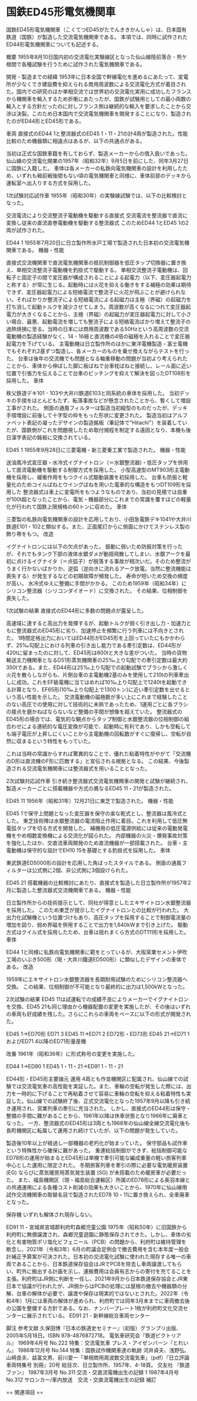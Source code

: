 # 国鉄ED45形電気機関車

国鉄ED45形電気機関車（こくてつED45がたでんききかんしゃ）は、日本国有鉄道（国鉄）が製造した交流電気機関車である。
本項では、同時に試作されたED44形電気機関車についても記述する。

概要
1955年8月10日国内初の交流電化実験線区となった仙山線陸前落合 - 熊ケ根間で各種試験を行うために試作された電気機関車である。

開発・製造までの経緯
1953年に日本全国で幹線電化を進めるにあたって、変電所が少なくでき建設費を抑えられる商用周波数による交流電化方式が着目された。国内での研究のほか単相交流では世界初の交流電化実用に成功したフランスから機関車を輸入するため折衝にあたったが、国鉄が試験用としての最小両数の輸入とする方針だったのに対しフランス側は継続的な輸入を要求したことから交渉は決裂。このため日本国内で交流電気機関車を開発することになり、製造されたのがED44形とED45形である。

車両
直接式のED44 1と整流器式のED45 1・11・21の計4両が製造された。性能比較のため機器類に相違点はあるが、以下の共通点がある。

当初は正式な国鉄車籍を有しておらず、製造メーカーからの借入扱いであった。仙山線の交流電化開業の1957年（昭和32年）9月5日を前にした、同年3月27日に国鉄に入籍した。
車体は各メーカーの私鉄向電気機関車の設計を利用したため、いずれも戦前戦後間もない頃の電気機関車と同様に、車体前部のデッキから運転室へ出入りする方式を採用した。

1次試験対応試作車
1955年（昭和30年）の実験線試験では、以下の比較検討となった。

交流電流により交流整流子電動機を駆動する直接式
交流電流を整流器で直流に変換し従来の直流直巻電動機を駆動する整流器式
このためED44 1とED45 1の2両が試作された。

ED44 1
1955年7月20日に日立製作所水戸工場で製造された日本初の交流電気機関車である。
機器・性能

直接式交流機関車で直流電気機関車の抵抗制御器を低圧タップ切換器に置き換え、単相交流整流子電動機を釣掛式で駆動する。
単相交流整流子電動機は、回転子と固定子の間で変圧器が構成されることによる起電力（以下、変圧器起電力と称する）が常に生じる。起動時には火花を抑える働きをする補極の効果は期待できず、変圧器起電力による短絡電流で整流子に火花が飛ぶことが避けられない。そればかりか整流子による短絡電流による起磁力は主極（界磁）の起磁力を打ち消して起動トルクを減少させてしまう。周波数が高くなるにつれて変圧器起電力が大きくなることから、主極（界磁）の起磁力が変圧器起電力に対して小さい場合、最悪、起動電流を増しても整流子による短絡電流ばかり増えて整流子の過熱焼損に至る。当時の日本には商用周波数である50Hzという高周波数の交流電動機の製造経験がなく、14 - 16極と直流機の4倍の磁極を入れることで変圧器起電力を下げている。
主電動機は日立製作所のほかに東洋電機製造・富士電機でもそれぞれ2基ずつ製造し、各メーカーのものを乗せ換えながらテストを行った。
台車は後年の交流機でも問題となる軸重移動の問題が当初より考えられたことから、車体から伸ばした脚に板ばねで台車枕ばねと接続し、レール面に近い位置で引張力を伝えることで台車のピッチングを抑えて解決を図ったDT108形を採用した。
車体

秩父鉄道デキ101 - 103や大井川鉄道E103と同系統の車体を採用した。
当初デッキの手摺をほとんどもたず、転落事故などが懸念されたことから、暫くして増設工事がされた。
側面の通風フィルターは製造当初縦型のものだったが、デッキ手摺増設に前後して十字型の枠をもった形状に変更された。
製造当初はアルファベット表記の凝ったデザインの製造銘板（筆記体で"Hitachi"）を装着していたが、国鉄側がこれを問題視したため取付規程を制定する遠因となり、本機も後日漢字表記の銘板に交換されている。

ED45 1
1955年9月28日に三菱電機・新三菱重工業で製造された。
機器・性能

送油風冷式変圧器・水冷式イグナイトロン（＝水銀整流器)・低圧タップを併用して直流電動機を駆動する制御方式を採用した。
小型高速型のMT903形主電動機を採用し、緩衝作用をもつクイル式駆動装置を初採用した。
台車も防振と軽量化のためコイルばねとウイングばねを用いた電車的な構造をもつDT109形を採用した
整流器式は車上に変電所をもつようなものであり、当初の見積では自重が100t超となったことから、電気・機器部分にこれまでの常識を覆すほどの軽量化が行われて国鉄上限規格の60トンに収めた。
車体

三菱製の私鉄向電気機関車の設計を応用しており、小田急電鉄デキ1041や大井川鉄道E101・102と類似する。また、正面尾灯からに側面にかけてステンレス製の飾り帯をもつ。
改造

イグナイトロンには以下の欠点があった。
振動に弱いため防振対策を行ったが、それでもタンク下部の液体水銀ダメが動揺飛散してしまい、水銀アークを最初に点けるイグナイタ（＝点弧子）が脱落する事故が相次いだ。そのため整流がうまく行かないばかりか、逆弧（逆向きに流れるアーク放電。当然に整流機能は喪失する）が発生するなどの初期故障が頻発した。
寿命が短いため交換の頻度が高い。
水冷式ゆえに整備に手間がかかる。
このため1959年（昭和34年）にシリコン整流器（シリコンダイオード）に交換された。
その結果、位相制御を喪失した。

1次試験の結果
直接式のED44形に多数の問題点が露呈した。

高速域に達すると高出力を発揮するが、起動トルクが弱く引き出し力・加速力ともに整流器式のED45形に劣り、加速停止を頻繁に行う列車には不向きとされた。
1時間定格出力においてはED44形がED45形を上回っていたにもかかわらず、25‰勾配上における列車の引き出し能力である牽引定数は、ED44形が420tに留まったのに対して、ED45形は600tと大きな差がついた。
当時の貨物輸送主力機関車となるD51形蒸気機関車の25‰上り勾配での牽引定数は最大約350tである。また、ED44形は25‰上り勾配での起動試験でブラシから激しく火花を散らしながらも、片側台車の主電動機2基のみを使用して210tの列車牽出しに成功。これをEF級電機に当てはめれば10‰上り勾配上で1240tを起動できる計算となり、EF65形(10‰上り勾配上で1300トン)に近い牽引定数を出せるという高い性能を示した。
交流電動機の磁極数が多い上にこれまで経験したことのない高圧での使用に対して技術的に未熟であったため、1運用ごとに各ブラシの接点を磨かねばならないなど整備の手間が想像を超えていた。
整流器式のED45形の場合では、電気的な観点からタップ制御と水銀整流器の位相制御の組合わせによる連続的な電圧変換が可能で、起動時に有利であり、しかも空転しても端子電圧が上昇しにくいことから主電動機の回転数がすぐに復帰し、空転が自然に収まるという特性をもっていた。

これは当時の常識からすれば驚異的なことで、優れた粘着特性がやがて「交流機のD形は直流機のF形に匹敵する」と宣伝される根拠となる。
この結果、今後製造される交流電気機関車には整流器式を用いることとなった。

2次試験対応試作車
引き続き整流器式交流電気機関車の開発と試験が継続され、製造メーカーごとに搭載機器や方式の異なるED45 11・21が製造された。

ED45 11
1956年（昭和31年）12月21日に東芝で製造された。
機器・性能

ED45 1で保守上問題となった変圧器を保守の楽な乾式とし、整流器は風冷式とした。
東芝技術陣は水銀整流器の電流阻止作用に着目。これを利用して低圧無電弧タップを切る方式を開発した。
補機用の低圧電源供給には従来の電動発電機をやめ相数変換機による交流化が図られた。
内部機器の火災・爆発事故対策を強化したほか、交直流車両開発のため直流機器が一部搭載された。
台車・主電動機は保守的な設計でEH10 15を基礎とする釣掛式を採用した。
車体

東武鉄道ED5000形の設計を応用した角ばったスタイルである。
側面の通風フィルターは公式側に2個、非公式側に3個設けられた。

ED45 21
搭載機器の比較検討にあたり、直接式を製造した日立製作所が1957年2月に製造した整流器式交流機関車である。
機器・性能

日立製作所からの技術提示として、同社が得意としたエキサイトロン水銀整流器を採用した。
このため東芝が提示したイグナイトロンとの比較が行われた。
大出力化試験機という位置づけもあり、高圧タップを採用することで制御電流量の増加を図り、弱め界磁を併用することで出力を1,640kWまで引き上げた。
駆動方式はクイル式を採用したため、台車は揺れまくら方式のDT111形を採用した。
車体

ED44 1と同様に私鉄向電気機関車に範をとっているが、大阪窯業セメント伊吹工場のいぶき500形（現・大井川鐵道ED500形）に類似したデザインの車体である。
改造

1959年にエキサイトロン水銀整流器を長期耐用試験のためにシリコン整流器へ交換。
この結果、位相制御が不可能となり最終的に出力は1,500kWとなった。

2次試験の結果
ED45 11は試運転での成績不良によりメーカーでイグナイトロンを交換、ED45 21も同じ理由から機器配置の変更を実施したが、その後はいずれの車両も好成績を残した。さらにこれらの車両をベースに以下の形式が開発された。

ED45 1→ED70形 ED71 3
ED45 11→ED71 2 ED72形・ED73形
ED45 21→ED71 1およびED71 4以降のED71形量産機

改番
1961年（昭和36年）に形式称号の変更を実施した。

ED44 1→ED90 1
ED45 1・11・21→ED91 1・11・21

ED44形・ED45形主要諸元
運用
4両とも作並機関区に配属され、仙山線での試験では交流電気車の高性能を実証した。また、車輪の空転が発生した際には、出力を一時的に下げることで再粘着させて容易に車輪の空転を抑える粘着特性も実証した。仙山線での試験終了後、正式交流電化となった1957年9月以降も引き続き運用され、営業列車の牽引に充当された。
しかし、直接式のED44形は保守・整備の手間に難があることから、1961年以降は休車状態となり1966年に廃車となった。
一方、整流器式のED45形は3両とも1968年の仙山線全線交流電化後も長町機関区に転属して運用され続けていたが、以下の問題が発生していた。

製造後10年以上が経過し一部機器の老朽化が始まっていた。
保守部品も試作車という特殊性から確保に難があった。
重連総括制御ができず、総括制御可能なED78形の運用が始まるとED45形は単機で牽引可能な編成重量の軽い旅客列車中心とした運用に限定された。
冬期旅客列車を牽引の際に必要な電気暖房装置 (EG) ならびに蒸気暖房用蒸気発生装置 (SG) が未搭載のため暖房車が必要だった。
また、福島機関区（現・福島総合運輸区）所属のED78形による奥羽本線との共通運用による各種コスト削減の効果も大きいことから、1970年に仙山線用試作交流機関車の取替名目で製造されたED78 10・11に置き換えられ、全車廃車となった。

保存機
いずれも解体され現存しない。

ED91 11 - 宮城県宮城郡利府町森郷児童公園
1975年（昭和50年）に旧国鉄から利府町に無償譲渡され、森郷児童遊園に静態保存されてきた。しかし、車体の劣化と有害物質ポリ塩化ビフェニール（PCB）の問題から、利府町は維持管理を断念し、2021年（令和3年）6月の町議会定例会で撤去費用を含む本年度一般会計補正予算案が可決された。日本初の交流電化試験に使われた現存する唯一の車両であることから、日本鉄道保存協会はJRでPCBを除去し車両譲渡してもらい、町外に搬出する計画を示し、運搬費用は会員有志からの寄付を充てることを主張。利府町はJR側に判断を一任し、2021年9月から日本鉄道保存協会とJR東日本で協議が行われたが、JR側からはPCBの処理には屋根の撤去や機器類の分解、台車の解体が必要で、譲渡や保存は現実的ではないとされた。2022年（令和4年）1月には車両の解体が進められ、利府町では同年3月末までに車両撤去後の公園を整備する方針である。なお、ナンバープレート1枚が利府町文化交流センターに展示されている。
ED91 21 - 新幹線総合車両センター

脚注
参考文献
久保田博『日本の鉄道史セミナー』（初版）グランプリ出版、2005年5月18日。ISBN 978-4876872718。 
電気車研究会『鉄道ピクトリアル』 1969年4月号 No.222 特集：交流電気車
プレス・アイゼンバーン『とれいん』 1986年12月号  No.144 特集：国鉄試作機関車達の軌跡
河井貞夫、浅野弘、山崎良夫、益富文男、前川愛一「単相商用周波数交流電気車」（pdf）『日立評論 車両特集号 別冊』20号 総目次、日立製作所、1957年、4-18頁。 
交友社 『鉄道ファン』
1987年3月号 No.311  交流・交直流電機出生の記録 1
1987年4月号 No.312  サロンカー/車内放送　交流・交直流電機出生の記録 補訂


== 関連項目 ==